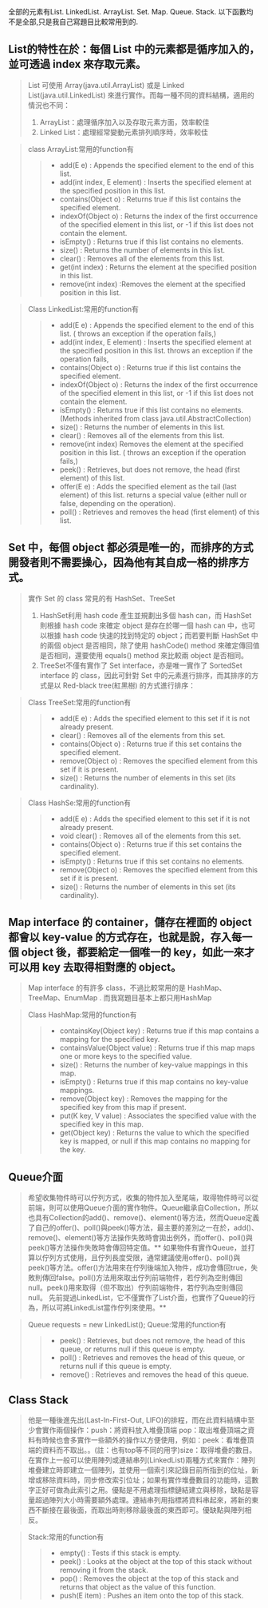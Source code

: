 全部的元素有List. LinkedList. ArrayList.  Set. Map. Queue. Stack. 以下函數均不是全部,只是我自己寫題目比較常用到的.

## List的特性在於：每個 List 中的元素都是循序加入的，並可透過 index 來存取元素。
>List 可使用 Array(java.util.ArrayList) 或是 Linked List(java.util.LinkedList) 來進行實作。而每一種不同的資料結構，適用的情況也不同：
>1. ArrayList：處理循序加入以及存取元素方面，效率較佳
>2. Linked List：處理經常變動元素排列順序時，效率較佳

>class ArrayList:常用的function有
>> * add(E e) : Appends the specified element to the end of this list.
>> * add(int index, E element) : Inserts the specified element at the specified position in this list.
>> * contains(Object o) : Returns true if this list contains the specified element.
>> * indexOf(Object o) : Returns the index of the first occurrence of the specified element in this list, or -1 if this list does not contain the element.
>> * isEmpty() : Returns true if this list contains no elements.
>> * size() : Returns the number of elements in this list.
>> * clear() : Removes all of the elements from this list.
>> *	get(int index) : Returns the element at the specified position in this list. 
>> * remove(int index) :Removes the element at the specified position in this list.

>Class LinkedList:常用的function有
>> * add(E e) : Appends the specified element to the end of this list. ( throws an exception if the operation fails,)
>> * add(int index, E element) : Inserts the specified element at the specified position in this list.  throws an exception if the operation fails,
>> * contains(Object o) : Returns true if this list contains the specified element.
>> * indexOf(Object o) : Returns the index of the first occurrence of the specified element in this list, or -1 if this list does not contain the element.
>> * isEmpty() : Returns true if this list contains no elements. (Methods inherited from class java.util.AbstractCollection)
>> * size() : Returns the number of elements in this list.
>> * clear() : Removes all of the elements from this list.
>> * remove(int index) Removes the element at the specified position in this list.  ( throws an exception if the operation fails,)
>> * peek() : Retrieves, but does not remove, the head (first element) of this list.
>> * offer(E e) : Adds the specified element as the tail (last element) of this list. returns a special value (either null or false, depending on the operation).
>> * poll() : Retrieves and removes the head (first element) of this list.


## Set 中，每個 object 都必須是唯一的，而排序的方式開發者則不需要操心，因為他有其自成一格的排序方式。
>實作 Set 的 class 常見的有 HashSet、TreeSet 
>1. HashSet利用 hash code 產生並規劃出多個 hash can，而 HashSet 則根據 hash code 來確定 object 是存在於哪一個 hash can 中，也可以根據 hash code 快速的找到特定的 object；而若要判斷 HashSet 中的兩個 object 是否相同，除了使用 hashCode() method 來確定傳回值是否相同，還要使用 equals() method 來比較兩 object 是否相同。
>2. TreeSet不僅有實作了 Set interface，亦是唯一實作了 SortedSet interface 的 class，因此可針對 Set 中的元素進行排序，而其排序的方式是以 Red-black tree(紅黑樹) 的方式進行排序：

> Class TreeSet:常用的function有
>>*	add(E e) : Adds the specified element to this set if it is not already present.
>>* clear() : Removes all of the elements from this set.
>>* contains(Object o) : Returns true if this set contains the specified element.
>>* remove(Object o) : Removes the specified element from this set if it is present.
>>* size() : Returns the number of elements in this set (its cardinality).

> Class HashSe:常用的function有
>>* add(E e) : Adds the specified element to this set if it is not already present.
>>* void	clear() : Removes all of the elements from this set.
>>*	contains(Object o) : Returns true if this set contains the specified element.
>>* isEmpty() : Returns true if this set contains no elements.
>>* remove(Object o) : Removes the specified element from this set if it is present.
>>*	size() : Returns the number of elements in this set (its cardinality).

## Map interface 的 container，儲存在裡面的 object 都會以 key-value 的方式存在，也就是說，存入每一個 object 後，都要給定一個唯一的 key，如此一來才可以用 key 去取得相對應的 object。
> Map interface 的有許多 class，不過比較常用的是 HashMap、TreeMap、EnumMap . 而我寫題目基本上都只用HashMap

> Class HashMap:常用的function有
>>* containsKey(Object key) : Returns true if this map contains a mapping for the specified key.
>>* containsValue(Object value) : Returns true if this map maps one or more keys to the specified value.
>>* size() : Returns the number of key-value mappings in this map.
>>* isEmpty() : Returns true if this map contains no key-value mappings.
>>* remove(Object key) : Removes the mapping for the specified key from this map if present.
>>*	put(K key, V value) : Associates the specified value with the specified key in this map.
>>* get(Object key) : Returns the value to which the specified key is mapped, or null if this map contains no mapping for the key.

## Queue介面
>希望收集物件時可以佇列方式，收集的物件加入至尾端，取得物件時可以從前端，則可以使用Queue介面的實作物件。Queue繼承自Collection，所以也具有Collection的add()、remove()、element()等方法，然而Queue定義了自己的offer()、poll()與peek()等方法，最主要的差別之一在於，add()、remove()、element()等方法操作失敗時會拋出例外，而offer()、poll()與peek()等方法操作失敗時會傳回特定值。** 如果物件有實作Queue，並打算以佇列方式使用，且佇列長度受限，通常建議使用offer()、poll()與peek()等方法。offer()方法用來在佇列後端加入物件，成功會傳回true，失敗則傳回false。poll()方法用來取出佇列前端物件，若佇列為空則傳回null。peek()用來取得（但不取出）佇列前端物件，若佇列為空則傳回null。 先前提過LinkedList，它不僅實作了List介面，也實作了Queue的行為，所以可將LinkedList當作佇列來使用。**

> Queue<T> requests = new LinkedList<T>();
> Queue:常用的function有
>>* peek() : Retrieves, but does not remove, the head of this queue, or returns null if this queue is empty.
>>* poll() : Retrieves and removes the head of this queue, or returns null if this queue is empty.
>>*	remove() : Retrieves and removes the head of this queue.

## Class Stack
> 他是一種後進先出(Last-In-First-Out, LIFO)的排程，而在此資料結構中至少會實作兩個操作：push：將資料放入堆疊頂端
pop：取出堆疊頂端之資料有時候也會多實作一些額外的操作以方便使用，例如：peek：看堆疊頂端的資料而不取出。。(註：也有top等不同的用字)size：取得堆疊的數目。在實作上一般可以使用陣列或連結串列(LinkedList)兩種方式來實作：陣列堆疊建立時即建立一個陣列，並使用一個索引來記錄目前所指到的位址，新增或移除資料時，同步修改索引位址；如果有實作堆疊數目的功能時，這數字正好可做為此索引之用。優點是不用處理指標鏈結建立與移除，缺點是容量超過陣列大小時需要額外處理。連結串列用指標將資料串起來，將新的東西不斷接在最後面，而取出時則移除最後面的東西即可。優缺點與陣列相反。

> Stack:常用的function有
>>* empty() : Tests if this stack is empty.
>>* peek() : Looks at the object at the top of this stack without removing it from the stack.
>>* pop() : Removes the object at the top of this stack and returns that object as the value of this function.
>>* push(E item) : Pushes an item onto the top of this stack.
